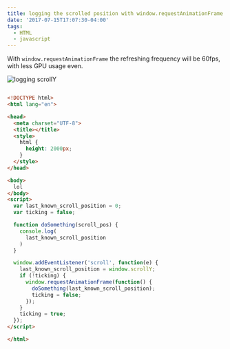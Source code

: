 ```yaml
---
title: logging the scrolled position with window.requestAnimationFrame Raw
date: '2017-07-15T17:07:30-04:00'
tags:
  - HTML
  - javascript
---
```

With `window.requestAnimationFrame` the refreshing frequency will be 60fps, with less GPU usage even.

![logging scrollY](/../../images/uploads/2017-07-15%2017.09.10.gif)
```html

<!DOCTYPE html>
<html lang="en">

<head>
  <meta charset="UTF-8">
  <title></title>
  <style>
    html {
      height: 2000px;
    }
  </style>
</head>

<body>
  lol
</body>
<script>
  var last_known_scroll_position = 0;
  var ticking = false;

  function doSomething(scroll_pos) {
    console.log(
      last_known_scroll_position
    )
  }

  window.addEventListener('scroll', function(e) {
    last_known_scroll_position = window.scrollY;
    if (!ticking) {
      window.requestAnimationFrame(function() {
        doSomething(last_known_scroll_position);
        ticking = false;
      });
    }
    ticking = true;
  });
</script>

</html>

```

